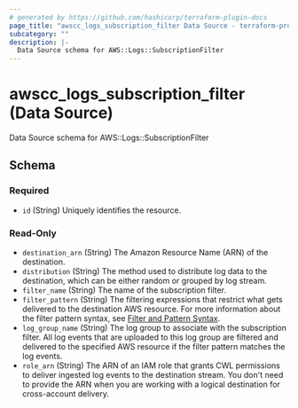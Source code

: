 ```yaml
---
# generated by https://github.com/hashicorp/terraform-plugin-docs
page_title: "awscc_logs_subscription_filter Data Source - terraform-provider-awscc"
subcategory: ""
description: |-
  Data Source schema for AWS::Logs::SubscriptionFilter
---
```


# awscc_logs_subscription_filter (Data Source)

Data Source schema for AWS::Logs::SubscriptionFilter



<!-- schema generated by tfplugindocs -->
## Schema

### Required

- `id` (String) Uniquely identifies the resource.

### Read-Only

- `destination_arn` (String) The Amazon Resource Name (ARN) of the destination.
- `distribution` (String) The method used to distribute log data to the destination, which can be either random or grouped by log stream.
- `filter_name` (String) The name of the subscription filter.
- `filter_pattern` (String) The filtering expressions that restrict what gets delivered to the destination AWS resource. For more information about the filter pattern syntax, see [Filter and Pattern Syntax](https://docs.aws.amazon.com/AmazonCloudWatch/latest/logs/FilterAndPatternSyntax.html).
- `log_group_name` (String) The log group to associate with the subscription filter. All log events that are uploaded to this log group are filtered and delivered to the specified AWS resource if the filter pattern matches the log events.
- `role_arn` (String) The ARN of an IAM role that grants CWL permissions to deliver ingested log events to the destination stream. You don't need to provide the ARN when you are working with a logical destination for cross-account delivery.
